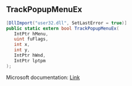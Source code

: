 ## TrackPopupMenuEx

```csharp
[DllImport("user32.dll", SetLastError = true)]
public static extern bool TrackPopupMenuEx(
   IntPtr hMenu,
   uint fuFlags,
   int x,
   int y,
   IntPtr hWnd,
   IntPtr lptpm
);
```

Microsoft documentation: [Link](https://docs.microsoft.com/en-us/windows/win32/api/winuser/nf-winuser-trackpopupmenuex)
